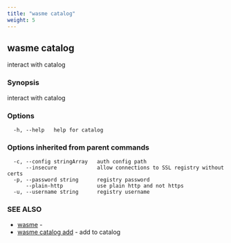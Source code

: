 ```yaml
---
title: "wasme catalog"
weight: 5
---
```

## wasme catalog

interact with catalog

### Synopsis

interact with catalog

### Options

```
  -h, --help   help for catalog
```

### Options inherited from parent commands

```
  -c, --config stringArray   auth config path
      --insecure             allow connections to SSL registry without certs
  -p, --password string      registry password
      --plain-http           use plain http and not https
  -u, --username string      registry username
```

### SEE ALSO

* [wasme](../wasme)	 - 
* [wasme catalog add](../wasme_catalog_add)	 - add to catalog

